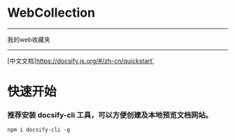 # WebCollection
---
我的web收藏夹

---
[中文文档]https://docsify.js.org/#/zh-cn/quickstart`


# 快速开始
### 推荐安装 docsify-cli 工具，可以方便创建及本地预览文档网站。
```
npm i docsify-cli -g
```
